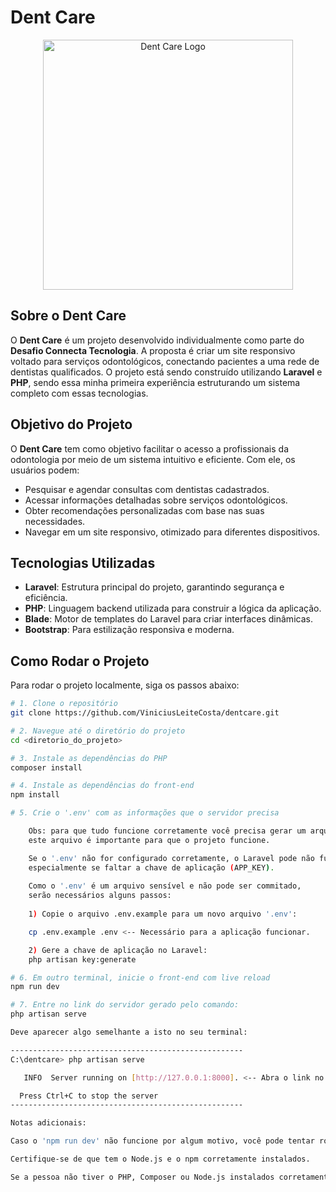# Dent Care

<p align="center">
  <img src="https://github.com/user-attachments/assets/5b2a37e7-83f0-42eb-ae66-e150e5a6475f" width="400" alt="Dent Care Logo">
</p>

## Sobre o Dent Care

O **Dent Care** é um projeto desenvolvido individualmente como parte do **Desafio Connecta Tecnologia**. A proposta é criar um site responsivo voltado para serviços odontológicos, conectando pacientes a uma rede de dentistas qualificados. O projeto está sendo construído utilizando **Laravel** e **PHP**, sendo essa minha primeira experiência estruturando um sistema completo com essas tecnologias.

## Objetivo do Projeto

O **Dent Care** tem como objetivo facilitar o acesso a profissionais da odontologia por meio de um sistema intuitivo e eficiente. Com ele, os usuários podem:

- Pesquisar e agendar consultas com dentistas cadastrados.
- Acessar informações detalhadas sobre serviços odontológicos.
- Obter recomendações personalizadas com base nas suas necessidades.
- Navegar em um site responsivo, otimizado para diferentes dispositivos.

## Tecnologias Utilizadas

- **Laravel**: Estrutura principal do projeto, garantindo segurança e eficiência.
- **PHP**: Linguagem backend utilizada para construir a lógica da aplicação.
- **Blade**: Motor de templates do Laravel para criar interfaces dinâmicas.
- **Bootstrap**: Para estilização responsiva e moderna.

## Como Rodar o Projeto

Para rodar o projeto localmente, siga os passos abaixo:

```bash
# 1. Clone o repositório
git clone https://github.com/ViniciusLeiteCosta/dentcare.git

# 2. Navegue até o diretório do projeto
cd <diretorio_do_projeto>

# 3. Instale as dependências do PHP
composer install

# 4. Instale as dependências do front-end
npm install

# 5. Crie o '.env' com as informações que o servidor precisa

    Obs: para que tudo funcione corretamente você precisa gerar um arquivo '.env',
    este arquivo é importante para que o projeto funcione.

    Se o '.env' não for configurado corretamente, o Laravel pode não funcionar,
    especialmente se faltar a chave de aplicação (APP_KEY).
    
    Como o '.env' é um arquivo sensível e não pode ser commitado,
    serão necessários alguns passos:
    
    1) Copie o arquivo .env.example para um novo arquivo '.env':

    cp .env.example .env <-- Necessário para a aplicação funcionar.

    2) Gere a chave de aplicação no Laravel:
    php artisan key:generate

# 6. Em outro terminal, inicie o front-end com live reload
npm run dev

# 7. Entre no link do servidor gerado pelo comando:
php artisan serve

Deve aparecer algo semelhante a isto no seu terminal:

----------------------------------------------------
C:\dentcare> php artisan serve

   INFO  Server running on [http://127.0.0.1:8000]. <-- Abra o link no navegador 

  Press Ctrl+C to stop the server
----------------------------------------------------

Notas adicionais:

Caso o 'npm run dev' não funcione por algum motivo, você pode tentar rodar 'npm run build' para compilar os assets.

Certifique-se de que tem o Node.js e o npm corretamente instalados.

Se a pessoa não tiver o PHP, Composer ou Node.js instalados corretamente, o processo de instalação pode falhar.
